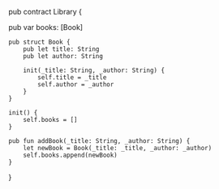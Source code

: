 pub contract Library {
  
  pub var books: [Book]

    pub struct Book {
        pub let title: String
        pub let author: String

        init(_title: String, _author: String) {
            self.title = _title
            self.author = _author
        }
    }

    init() {
        self.books = []
    }

    pub fun addBook(_title: String, _author: String) {
        let newBook = Book(_title: _title, _author: _author)
        self.books.append(newBook)
    }


}
